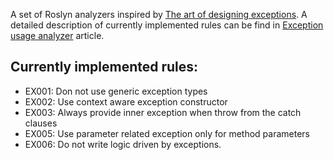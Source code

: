 A set of Roslyn analyzers inspired by [The art of designing exceptions](https://cezarypiatek.github.io/post/the-art-of-designing-exceptions/). A detailed description of currently implemented rules can be find in [Exception usage analyzer](https://cezarypiatek.github.io/post/exceptions-usages-analyzer/) article.


## Currently implemented rules:

- EX001: Don not use generic exception types
- EX002: Use context aware exception constructor
- EX003: Always provide inner exception when throw from the catch clauses
- EX005: Use parameter related exception only for method parameters
- EX006: Do not write logic driven by exceptions.
